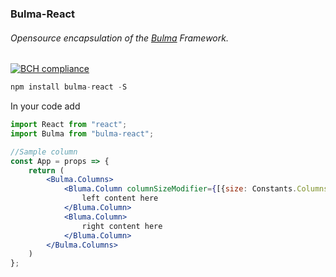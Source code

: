 ### Bulma-React
###### Opensource encapsulation of the [Bulma](https://bulma.io) Framework.
[![BCH compliance](https://bettercodehub.com/edge/badge/cjbrown822/bulma-react?branch=master)](https://bettercodehub.com/)

```javascript
npm install bulma-react -S
```

In your code add

```jsx harmony
import React from "react";
import Bulma from "bulma-react";

//Sample column
const App = props => {
    return (
        <Bulma.Columns>
            <Bluma.Column columnSizeModifier={[{size: Constants.Columns.Sizes.OneQuarter}]}>
                left content here
            </Bluma.Column>
            <Bluma.Column>
                right content here
            </Bluma.Column>
        </Bulma.Columns>
    )
};
```
